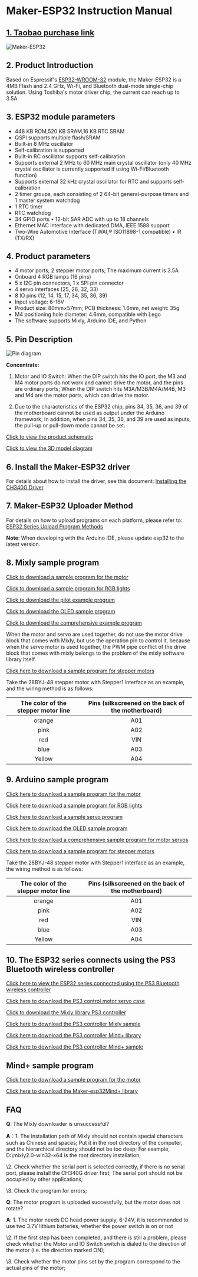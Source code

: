 # Maker-ESP32 Instruction Manual

## [1. Taobao purchase link](https://item.taobao.com/item.htm?spm=a21dvs.23580594.0.0.3c3a3d0dhaSOlC&ft=t&id=688324885925)

![Maker-ESP32](picture/maker-esp32.jpg)

## 2. Product Introduction

 Based on Espressif's <a href="https://www.espressif.com/sites/default/files/documentation/esp32-wroom-32_datasheet_cn.pdf" target="_blank">ESP32-WROOM-32</a> module, the Maker-ESP32 is  a 4MB Flash and 2.4 GHz, Wi-Fi, and Bluetooth dual-mode single-chip solution. Using Toshiba's motor driver chip, the current can reach up to 3.5A.

## 3. ESP32 module parameters

- 448 KB ROM,520 KB SRAM,16 KB RTC SRAM
- QSPI supports multiple flash/SRAM
- Built-in 8 MHz oscillator
- Self-calibration is supported
- Built-in RC oscillator supports self-calibration
- Supports external 2 MHz to 60 MHz main crystal oscillator (only 40 MHz crystal oscillator is currently supported if using Wi-Fi/Bluetooth function)
- Supports external 32 kHz crystal oscillator for RTC and supports self-calibration
- 2 timer groups, each consisting of 2 64-bit general-purpose timers and 1 master system watchdog
- 1 RTC timer
- RTC watchdog
- 34 GPIO ports • 12-bit SAR ADC with up to 18 channels
- Ethernet MAC interface with dedicated DMA, IEEE 1588 support
- Two-Wire Automotive Interface (TWAI,® ISO11898-1 compatible) • IR (TX/RX)

## 4. Product parameters

- 4 motor ports; 2 stepper motor ports; The maximum current is 3.5A
- Onboard 4 RGB lamps (16 pins)
- 5 x I2C pin connectors, 1 x SPI pin connector
- 4 servo interfaces (25, 26, 32, 33)
- 8 IO pins (12, 14, 15, 17, 34, 35, 36, 39)
- Input voltage: 6-16V
- Product size: 80mm×57mm; PCB thickness: 1.6mm, net weight: 35g
- M4 positioning hole diameter: 4.6mm, compatible with Lego
- The software supports Mixly, Arduino IDE, and Python

## 5. Pin Description

![Pin diagram](picture/esp32_pic.png)

**Concentrate:**  

1. Motor and IO Switch: When the DIP switch hits the IO port, the M3 and M4 motor ports do not work and cannot drive the motor, and the pins are ordinary ports; When the DIP switch hits M3A/M3B/M4A/M4B, M3 and M4 are the motor ports, which can drive the motor.

2. Due to the characteristics of the ESP32 chip, pins 34, 35, 36, and 39 of the motherboard cannot be used as output under the Arduino framework; In addition, when pins 34, 35, 36, and 39 are used as inputs, the pull-up or pull-down mode cannot be set.

<a href="en/esp32/maker_esp32/Esp32_V1.5.pdf" target="_blank">Click to view the product schematic</a>

<a href="en/esp32/maker_esp32/maker-esp32.step" target="_blank">Click to view the 3D model diagram</a>

## 6. Install the Maker-ESP32 driver

For details about how to install the driver, see this document: [Installing the CH340G Driver](en/driver/ch340_driver/ch340_driver.md)

## 7. Maker-ESP32 Uploader Method

For details on how to upload programs on each platform, please refer to: [ESP32 Series Upload Program Methods](en/esp32/esp32_software_instructions/esp32_software_instructions.md)

**Note**: When developing with the Arduino IDE, please update esp32 to the latest version.

## 8. Mixly sample program

<a href="en/esp32/maker_esp32/esp32_mixly/esp32_motor_test.zip" download>Click to download a sample program for the motor</a>

<a href="en/esp32/maker_esp32/esp32_mixly/esp32_rgb_test.zip" download>Click to download a sample program for RGB lights</a>

<a href="en/esp32/maker_esp32/esp32_mixly/esp32_servo_test.zip" download>Click to download the pilot example program</a>

<a href="en/esp32/maker_esp32/esp32_mixly/esp32_oled_test.zip" download>Click to download the OLED sample program</a>

<a href="en/esp32/maker_esp32/esp32_mixly/esp32_motor_servo_test.zip" download>Click to download the comprehensive example program</a>

When the motor and servo are used together, do not use the motor drive block that comes with Mixly, but use the operation pin to control it, because when the servo motor is used together, the PWM pipe conflict of the drive block that comes with mixly belongs to the problem of the mixly software library itself.

<a href="en/esp32/maker_esp32/esp32_mixly/esp32_stepper_test.zip" download>Click here to download a sample program for stepper motors</a>

Take the 28BYJ-48 stepper motor with Stepper1 interface as an example, and the wiring method is as follows:

| The color of the stepper motor line | Pins (silkscreened on the back of the motherboard) |
| :---------------------------------: | :------------------------------------------------: |
|               orange                |                        A01                         |
|                pink                 |                        A02                         |
|                 red                 |                        VIN                         |
|                blue                 |                        A03                         |
|               Yellow                |                        A04                         |

## 9. Arduino sample program

<a href="en/esp32/maker_esp32/esp32_arduino/motorTest.zip" download>Click here to download a sample program for the motor</a>

<a href="en/esp32/maker_esp32/esp32_arduino/rgbTest.zip" download>Click here to download a sample program for RGB lights</a>

<a href="en/esp32/maker_esp32/esp32_arduino/servoTest.zip" download>Click here to download a sample servo program</a>

<a href="en/esp32/maker_esp32/esp32_arduino/oledTest.zip" download>Click here to download the OLED sample program</a>

<a href="en/esp32/maker_esp32/esp32_arduino/motorServotTest.zip" download>Click here to download a comprehensive sample program for motor servos</a>

<a href="en/esp32/maker_esp32/esp32_arduino/stepperTest.zip" download>Click here to download a sample program for stepper motors</a>

Take the 28BYJ-48 stepper motor with Stepper1 interface as an example, the wiring method is as follows:

| The color of the stepper motor line | Pins (silkscreened on the back of the motherboard) |
| :---------------------------------: | :------------------------------------------------: |
|               orange                |                        A01                         |
|                pink                 |                        A02                         |
|                 red                 |                        VIN                         |
|                blue                 |                        A03                         |
|               Yellow                |                        A04                         |

## 10. The ESP32 series connects using the PS3 Bluetooth wireless controller

<a href="en/peripheral/bluetooth_gamepad_ps3/bluetooth_gamepad_ps3.md" target="_blank">Click here to view the ESP32 series connected using the PS3 Bluetooth wireless controller</a>

<a href="en/esp32/maker_esp32/esp32_arduino/esp32PS3ControlTest.zip" download>Click here to download the PS3 control motor servo case</a>

<a href="en/esp32/maker_esp32/esp32_mixly/esp32_emakefun_sensors_mixly.zip" download>Click to download the Mixly library PS3 controller</a>

<a href="en/esp32/maker_esp32/esp32_mixly/esp32_ps3_rock_test.zip" download>Click here to download the PS3 controller Mixly sample</a>

<a href="en/esp32/maker_esp32/esp32_mindplus/emakefun-ps3.zip" download>Click here to download the PS3 controller Mind+ library</a>

<a href="en/esp32/maker_esp32/esp32_mindplus/ps3_test.zip" download>Click here to download the PS3 controller Mind+ sample</a>

## Mind+ sample program

<a href="en/esp32/maker_esp32/esp32_mindplus/esp32MindplusMotor.zip" download>Click here to download a sample program for the motor</a>

<a href="en/esp32/maker_esp32/esp32_mindplus/emakefun-em_maker_esp32-thirdex-V0.0.2.mpext" download>Click here to download the Maker-esp32Mind+ library</a>

## FAQ

**Q**: The Mixly downloader is unsuccessful?

**A**：1. The installation path of Mixly should not contain special characters such as Chinese and spaces; Put it in the root directory of the computer, and the hierarchical directory should not be too deep; For example, D:\mixly2.0-win32-x64 is the root directory installation;

\2. Check whether the serial port is selected correctly, if there is no serial port, please install the CH340G driver first; The serial port should not be occupied by other applications;

\3. Check the program for errors;

**Q**: The motor program is uploaded successfully, but the motor does not rotate?

**A**: 1. The motor needs DC head power supply, 6-24V, it is recommended to use two 3.7V lithium batteries, whether the power switch is on or not

\2. If the first step has been completed, and there is still a problem, please check whether the Motor and IO Switch switch is dialed to the direction of the motor (i.e. the direction marked ON);

\3. Check whether the motor pins set by the program correspond to the actual pins of the motor;
